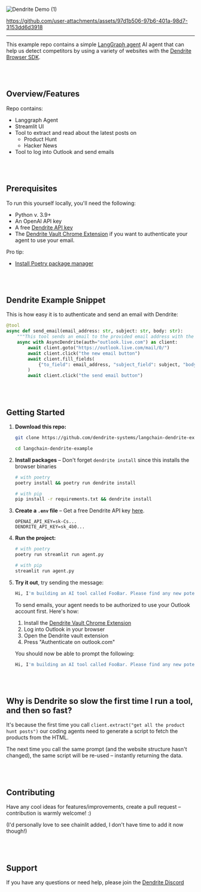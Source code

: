 ![Dendrite Demo (1)](https://github.com/user-attachments/assets/ac96d6d1-29c0-4680-8168-08440a862d24)


https://github.com/user-attachments/assets/97d1b506-97b6-401a-98d7-3153dd6d3918

***

This example repo contains a simple [LangGraph agent](https://github.com/langchain-ai/langgraph) AI agent that can help us detect competitors by using a variety of websites with the [Dendrite Browser SDK](https://github.com/dendrite-systems/dendrite-python-sdk).

<br /><br />
## Overview/Features
Repo contains:
- Langgraph Agent
- Streamlit UI
- Tool to extract and read about the latest posts on
  - Product Hunt
  - Hacker News
- Tool to log into Outlook and send emails

<br /><br />
## Prerequisites

To run this yourself locally, you'll need the following:

- Python v. 3.9+
- An OpenAI API key
- A free [Dendrite API key](https://dendrite.systems/create-account)
- The [Dendrite Vault Chrome Extension](https://chromewebstore.google.com/detail/dendrite-vault/faflkoombjlhkgieldilpijjnblgabnn) if you want to authenticate your agent to use your email.

Pro tip:
- [Install Poetry package manager](https://python-poetry.org/)

<br /><br />
## Dendrite Example Snippet

This is how easy it is to authenticate and send an email with Dendrite:

```python
@tool
async def send_email(email_address: str, subject: str, body: str):
    """This tool sends an email to the provided email address with the provided subject and body. Don't use markdown in the body."""
    async with AsyncDendrite(auth="outlook.live.com") as client:
        await client.goto("https://outlook.live.com/mail/0/")
        await client.click("the new email button")
        await client.fill_fields(
            {"to_field": email_address, "subject_field": subject, "body_field": body}
        )
        await client.click("the send email button")

```

<br /><br />
## Getting Started

1. **Download this repo:**

    ```bash
    git clone https://github.com/dendrite-systems/langchain-dendrite-example.git
    ```
    ```bash
    cd langchain-dendrite-example
    ```

2. **Install packages** – Don't forget `dendrite install` since this installs the browser binaries

    ```bash
    # with poetry
    poetry install && poetry run dendrite install
    ```
    
    ```bash
    # with pip
    pip install -r requirements.txt && dendrite install
    ```

3. **Create a `.env` file** – Get a free Dendrite API key [here](https://dendrite.systems/create-account).

    ```
    OPENAI_API_KEY=sk-Cs...
    DENDRITE_API_KEY=sk_4b0...
    ```

4. **Run the project:**
    
    ```bash
    # with poetry
    poetry run streamlit run agent.py
    ```
    ```bash
    # with pip
    streamlit run agent.py
    ```

5. **Try it out**, try sending the message:
   ```bash
   Hi, I'm building an AI tool called FooBar. Please find any new potential competitors and summarise them.
   ```

   To send emails, your agent needs to be authorized to use your Outlook account first. Here's how:
   
   1. Install the [Dendrite Vault Chrome Extension](https://chromewebstore.google.com/detail/dendrite-vault/faflkoombjlhkgieldilpijjnblgabnn)
   2. Log into Outlook in your browser
   3. Open the Dendrite vault extension
   4. Press "Authenticate on outlook.com"

   You should now be able to prompt the following:
   
   ```bash
   Hi, I'm building an AI tool called FooBar. Please find any new potential competitors and summarise them. Send the summaries to me via [enter email here].
   ```

<br /><br />
## Why is Dendrite so slow the first time I run a tool, and then so fast?

It's because the first time you call `client.extract("get all the product hunt posts")` our coding agents need to generate a script to fetch the products from the HTML.

The next time you call the same prompt (and the website structure hasn't changed), the same script will be re-used – instantly returning the data.

<br /><br />
## Contributing

Have any cool ideas for features/improvements, create a pull request – contribution is warmly welcome! :)

(I'd personally love to see chainlit added, I don't have time to add it now though!)

<br /><br />
## Support

If you have any questions or need help, please join the [Dendrite Discord](https://discord.gg/4rsPTYJpFb)
